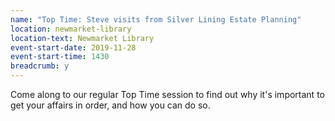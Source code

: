 ```yaml
---
name: "Top Time: Steve visits from Silver Lining Estate Planning"
location: newmarket-library
location-text: Newmarket Library
event-start-date: 2019-11-28
event-start-time: 1430
breadcrumb: y
---
```


Come along to our regular Top Time session to find out why it's important to get your affairs in order, and how you can do so.
